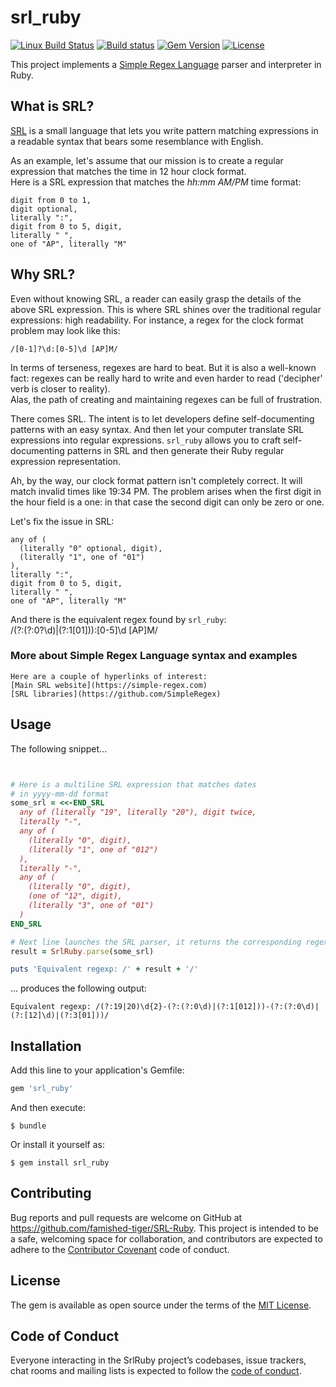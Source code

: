 # srl_ruby
[![Linux Build Status](https://travis-ci.org/famished-tiger/SRL-Ruby.svg?branch=master)](https://travis-ci.org/famished-tiger/SRL-Ruby)
[![Build status](https://ci.appveyor.com/api/projects/status/l5adgcbfo128rvo9?svg=true)](https://ci.appveyor.com/project/famished-tiger/srl-ruby)
[![Gem Version](https://badge.fury.io/rb/srl_ruby.svg)](https://badge.fury.io/rb/srl_ruby)
[![License](https://img.shields.io/badge/license-MIT-brightgreen.svg?style=flat)](https://github.com/famished-tiger/SRL-Ruby/blob/master/LICENSE.txt)


This project implements a [Simple Regex Language](https://simple-regex.com) parser and interpreter in Ruby.

## What is SRL?
[SRL](https://github.com/SimpleRegex) is a small language that lets you write pattern matching expressions
in a readable syntax that bears some resemblance with English.

As an example, let's assume that our mission is to create a regular expression
that matches the time in 12 hour clock format.  
Here is a SRL expression that matches the _hh:mm AM/PM_ time format:
```
digit from 0 to 1,
digit optional,
literally ":",
digit from 0 to 5, digit,
literally " ",
one of "AP", literally "M"
```

## Why SRL?
Even without knowing SRL, a reader can easily grasp the details of the above SRL expression.
This is where SRL shines over the traditional regular expressions: high readability.
For instance, a regex for the clock format problem may look like this:
```
/[0-1]?\d:[0-5]\d [AP]M/
```

In terms of terseness, regexes are hard to beat. But it is also a well-known fact: regexes can be really hard to write and even harder to read ('decipher' verb is closer to reality).  
Alas, the path of creating and maintaining regexes can be full of frustration.

There comes SRL. The intent is to let developers define self-documenting patterns with an easy syntax.
And then let your computer translate SRL expressions into regular expressions.
`srl_ruby` allows you to craft self-documenting patterns in SRL and then generate
their Ruby regular expression representation.


Ah, by the way, our clock format pattern isn't completely correct. It will match invalid times like 19:34 PM.
The problem arises when the first digit in the hour field is a one: in that case the second digit can only be
zero or one.

Let's fix the issue in SRL:
```
any of (
  (literally "0" optional, digit),
  (literally "1", one of "01")
),
literally ":",
digit from 0 to 5, digit,
literally " ",
one of "AP", literally "M"
```

And there is the equivalent regex found by `srl_ruby`:  
/(?:(?:0?\d)|(?:1[01])):[0-5]\d [AP]M/

### More about Simple Regex Language syntax and examples
    Here are a couple of hyperlinks of interest:  
    [Main SRL website](https://simple-regex.com)  
    [SRL libraries](https://github.com/SimpleRegex)


## Usage
The following snippet...  

```ruby


# Here is a multiline SRL expression that matches dates
# in yyyy-mm-dd format
some_srl = <<-END_SRL
  any of (literally "19", literally "20"), digit twice,
  literally "-",
  any of (
    (literally "0", digit),
    (literally "1", one of "012")
  ),
  literally "-",
  any of (
    (literally "0", digit),
    (one of "12", digit),
    (literally "3", one of "01")
  )  
END_SRL

# Next line launches the SRL parser, it returns the corresponding regex literal
result = SrlRuby.parse(some_srl)

puts 'Equivalent regexp: /' + result + '/'
```

...  produces the following output:
```
Equivalent regexp: /(?:19|20)\d{2}-(?:(?:0\d)|(?:1[012]))-(?:(?:0\d)|(?:[12]\d)|(?:3[01]))/
```

## Installation

Add this line to your application's Gemfile:

```ruby
gem 'srl_ruby'
```

And then execute:

    $ bundle

Or install it yourself as:

    $ gem install srl_ruby


## Contributing

Bug reports and pull requests are welcome on GitHub at https://github.com/famished-tiger/SRL-Ruby. This project is intended to be a safe, welcoming space for collaboration, and contributors are expected to adhere to the [Contributor Covenant](http://contributor-covenant.org) code of conduct.

## License

The gem is available as open source under the terms of the [MIT License](https://opensource.org/licenses/MIT).

## Code of Conduct

Everyone interacting in the SrlRuby project’s codebases, issue trackers, chat rooms and mailing lists is expected to follow the [code of conduct](https://github.com/[USERNAME]/srl_ruby/blob/master/CODE_OF_CONDUCT.md).
